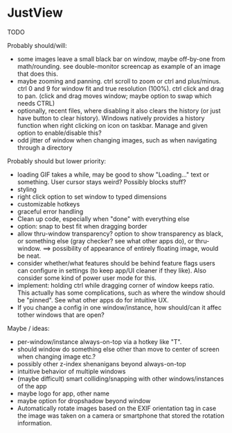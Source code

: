 # JustView

TODO

Probably should/will:
- some images leave a small black bar on window, maybe off-by-one from math/rounding. see double-monitor screencap as example of an image that does this.
- maybe zooming and panning. ctrl scroll to zoom or ctrl and plus/minus. ctrl 0 and 9 for window fit and true resolution (100%). ctrl click and drag to pan. (click and drag moves window; maybe option to swap which needs CTRL)
- optionally, recent files, where disabling it also clears the history (or just have button to clear history). Windows natively provides a history function when right clicking on icon on taskbar. Manage and given option to enable/disable this?
- odd jitter of window when changing images, such as when navigating through a directory


Probably should but lower priority:
- loading GIF takes a while, may be good to show "Loading..." text or something. User cursor stays weird? Possibly blocks stuff?
- styling
- right click option to set window to typed dimensions
- customizable hotkeys
- graceful error handling
- Clean up code, especially when "done" with everything else
- option: snap to best fit when dragging border
- allow thru-window transparency? option to show transparency as black, or something else (gray checker? see what other apps do), or thru-window. ==> possibility of appearance of entirely floating image, would be neat.
- consider whether/what features should be behind feature flags users can configure in settings (to keep app/UI cleaner if they like). Also consider some kind of power user mode for this.
- implement: holding ctrl while dragging corner of window keeps ratio. This actually has some complications, such as where the window should be "pinned". See what other apps do for intuitive UX.
- If you change a config in one window/instance, how should/can it affec tother windows that are open?

Maybe / ideas:
- per-window/instance always-on-top via a hotkey like "T".
- should window do something else other than move to center of screen when changing image etc.?
- possibly other z-index shenanigans beyond always-on-top
- intuitive behavior of multiple windows
- (maybe difficult) smart colliding/snapping with other windows/instances of the app
- maybe logo for app, other name
- maybe option for dropshadow beyond window
- Automatically rotate images based on the EXIF orientation tag in case the image was taken on a camera or smartphone that stored the rotation information.